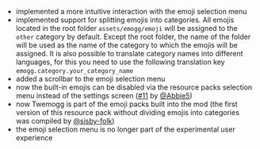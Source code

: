 - implemented a more intuitive interaction with the emoji selection menu
- implemented support for splitting emojis into categories. All emojis located in the root folder `assets/emogg/emoji` will be assigned to the `other` category by default. Except the root folder, the name of the folder will be used as the name of the category to which the emojis will be assigned. It is also possible to translate category names into different languages, for this you need to use the following translation key `emogg.category.your_category_name`
- added a scrollbar to the emoji selection menu
- now the built-in emojis can be disabled via the resource packs selection menu instead of the settings screen ([#11](https://github.com/aratakileo/emogg/pull/11) by [@Abbie5](https://github.com/Abbie5))
- now Twemogg is part of the emoji packs built into the mod (the first version of this resource pack without dividing emojis into categories was compiled by [@sisby-folk](https://github.com/sisby-folk))
- the emoji selection menu is no longer part of the experimental user experience
